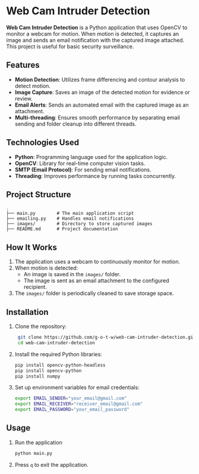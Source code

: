# Web Cam Intruder Detection

**Web Cam Intruder Detection** is a Python application that uses OpenCV to monitor a webcam for motion. When motion is detected, it captures an image and sends an email notification with the captured image attached. This project is useful for basic security surveillance.

## Features

- **Motion Detection**: Utilizes frame differencing and contour analysis to detect motion.
- **Image Capture**: Saves an image of the detected motion for evidence or review.
- **Email Alerts**: Sends an automated email with the captured image as an attachment.
- **Multi-threading**: Ensures smooth performance by separating email sending and folder cleanup into different threads.

## Technologies Used

- **Python**: Programming language used for the application logic.
- **OpenCV**: Library for real-time computer vision tasks.
- **SMTP (Email Protocol)**: For sending email notifications.
- **Threading**: Improves performance by running tasks concurrently.

## Project Structure

```plaintext
.
├── main.py        # The main application script
├── emailing.py    # Handles email notifications
├── images/        # Directory to store captured images
├── README.md      # Project documentation
```
## How It Works

1. The application uses a webcam to continuously monitor for motion.
2. When motion is detected:
   - An image is saved in the `images/` folder.
   - The image is sent as an email attachment to the configured recipient.
3. The `images/` folder is periodically cleaned to save storage space.

## Installation

1. Clone the repository:
   ```bash
    git clone https://github.com/g-o-t-w/web-cam-intruder-detection.git
    cd web-cam-intruder-detection
   ```
2. Install the required Python libraries:
    ```bash
    pip install opencv-python-headless
    pip install opencv-python
    pip install numpy
   ```
3. Set up environment variables for email credentials:
    ```bash
    export EMAIL_SENDER="your_email@gmail.com"
    export EMAIL_RECEIVER="receiver_email@gmail.com"
    export EMAIL_PASSWORD="your_email_password"
   ```
## Usage
1. Run the application
    ```bash
    python main.py
   ```
2. Press ```q``` to exit the application.
